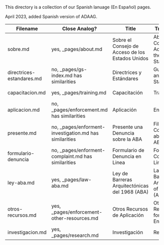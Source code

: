 This directory is a collection of our Spanish lanuage (En Español) pages.

April 2023, added Spanish version of ADAAG.

| Filename | Close Analog? | Title | Translation | Legacy URL | 
| --- | --- | --- | --- | --- |
| sobre.md | yes, \_pages/about.md | Sobre el Consejo de Acceso de los Estados Unidos | About the Council for Access of the United States | https://www.access-board.gov/en-espa%C3%B1ol/sobre-el-consejo-de-acceso |
| directrices-estandares.md | no, \_pages/gs-index.md has similarities | Directrices y Estándares | Guidelines and Standards | https://www.access-board.gov/en-espa%C3%B1ol/directrices-y-est%C3%A1ndares |
| capacitacion.md | yes, \_pages/training.md | Capacitación | Training | https://www.access-board.gov/en-espa%C3%B1ol/capacitaci%C3%B3n |
| aplicacion.md | no, \_pages/enforcement.md has similarities | Aplicación | Enforcement | https://www.access-board.gov/en-espa%C3%B1ol/aplicaci%C3%B3n |
| presente.md | no, \_pages/enforment-investigation.md has similarities | Presente una Denuncia sobre la ABA | File a Complaint about the ABA | https://www.access-board.gov/en-espa%C3%B1ol/aplicaci%C3%B3n/presente-una-denuncia-sobre-la-aba |
| formulario-denuncia | no, \_pages/enforment-complaint.md has similarities | Formulario de Denuncia en Linea | Form for Complain on Line | https://www.access-board.gov/en-espa%C3%B1ol/aplicaci%C3%B3n/formulario-de-denuncia-en-internet |
| ley-aba.md | yes, \_pages/law-aba.md | Ley de Barreras Arquitectónicas del 1968 (ABA) | Law of Barriers Architectural of 1968 (ABA) | https://www.access-board.gov/en-espa%C3%B1ol/aplicaci%C3%B3n/ley-de-barreras-arquitect%C3%B3nicas-aba |
| otros-recursos.md | yes, \_pages/enforcement-other-resources.md | Otros Recursos de Aplicación | Other Resources for Enforcement | https://www.access-board.gov/en-espa%C3%B1ol/aplicaci%C3%B3n/otros-recursos |
| investigacion.md | yes, \_pages/research.md | Investigación | Research | https://www.access-board.gov/en-espa%C3%B1ol/investigaci%C3%B3n |
